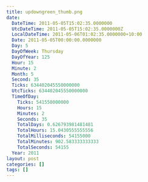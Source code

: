 ```yaml
---
title: updowngreen_thumb.png
date:
  DateTime: 2011-05-05T15:02:35.0000000
  UtcDateTime: 2011-05-05T15:02:35.0000000Z
  LocalDateTime: 2011-05-06T01:02:35.0000000+10:00
  Date: 2011-05-05T00:00:00.0000000
  Day: 5
  DayOfWeek: Thursday
  DayOfYear: 125
  Hour: 15
  Minute: 2
  Month: 5
  Second: 35
  Ticks: 634402045550000000
  UtcTicks: 634402045550000000
  TimeOfDay:
    Ticks: 541550000000
    Hours: 15
    Minutes: 2
    Seconds: 35
    TotalDays: 0.626793981481481
    TotalHours: 15.0430555555556
    TotalMilliseconds: 54155000
    TotalMinutes: 902.583333333333
    TotalSeconds: 54155
  Year: 2011
layout: post
categories: []
tags: []
---
```


